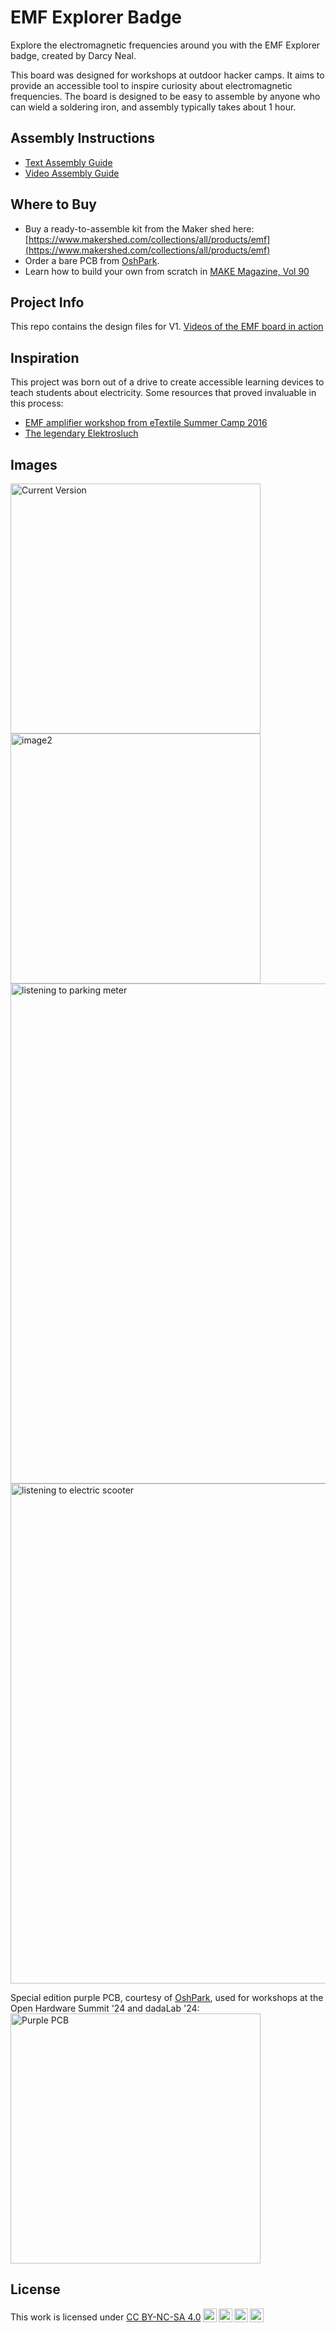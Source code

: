 # EMF Explorer Badge

Explore the electromagnetic frequencies around you with the EMF Explorer badge, created by Darcy Neal.

This board was designed for workshops at outdoor hacker camps. It aims to provide an accessible tool to inspire curiosity about electromagnetic frequencies. The board is designed to be easy to assemble by anyone who can wield a soldering iron, and assembly typically takes about 1 hour. 

## Assembly Instructions
- [Text Assembly Guide](https://bit.ly/emf-assembly-guide)
- [Video Assembly Guide](https://www.youtube.com/watch?v=RpOQVFWgqNM)

## Where to Buy
- Buy a ready-to-assemble kit from the Maker shed here: [https://www.makershed.com/collections/all/products/emf](https://www.makershed.com/collections/all/products/emf)
- Order a bare PCB from [OshPark](https://oshpark.com/shared_projects/bRVDS1Pq).
- Learn how to build your own from scratch in [MAKE Magazine, Vol 90](https://www.makershed.com/products/make-magazine-volume-90-print?pr_prod_strat=jac&pr_rec_id=abdde9ae7&pr_rec_pid=10507909955777&pr_ref_pid=10481106288833&pr_seq=uniform) 

## Project Info
This repo contains the design files for V1. [Videos of the EMF board in action](https://youtube.com/playlist?list=PLv4aAZ9vybC-C60QNva_aFFxgQik_hsGD&si=QTph-GFbRsYseA82)

## Inspiration
This project was born out of a drive to create accessible learning devices to teach students about electricity.  Some resources that proved invaluable in this process:
- [EMF amplifier workshop from eTextile Summer Camp 2016](https://etextile-summercamp.org/2016/emf/)
- [The legendary Elektrosluch](https://github.com/LOM-instruments/Elektrosluch-3/tree/master/hardware)


## Images

<img src="https://github.com/user-attachments/assets/97c9f705-4057-4e2b-ac2d-8a63c415718c" alt="Current Version" width="400"/>

<img src="https://github.com/user-attachments/assets/fa920b69-1fcc-4b35-abb2-a3b843da4749" alt="image2" width="400"/>

<img src="https://github.com/user-attachments/assets/4a4d4a6f-3a35-47c5-bdd7-2e5554a2b9ac" alt="listening to parking meter" width="800"/>

<img src="https://github.com/user-attachments/assets/7cbd90fb-3111-438b-8fc3-2ec3129f832d" alt="listening to electric scooter" width= "800"/>  


 
Special edition purple PCB, courtesy of [OshPark](https://oshpark.com), used for workshops at the Open Hardware Summit '24 and dadaLab '24: 
<img src="https://github.com/Drc3p0/EMF-Explorer-Badge/assets/5934416/30ba6286-c251-4429-aaae-bb157a99cee2" alt="Purple PCB" width="400"/>


## License

 <p xmlns:cc="http://creativecommons.org/ns#" >This work is licensed under <a href="https://creativecommons.org/licenses/by-nc-sa/4.0/?ref=chooser-v1" target="_blank" rel="license noopener noreferrer" style="display:inline-block;">CC BY-NC-SA 4.0<img style="height:22px!important;margin-left:3px;vertical-align:text-bottom;" src="https://mirrors.creativecommons.org/presskit/icons/cc.svg?ref=chooser-v1" alt=""><img style="height:22px!important;margin-left:3px;vertical-align:text-bottom;" src="https://mirrors.creativecommons.org/presskit/icons/by.svg?ref=chooser-v1" alt=""><img style="height:22px!important;margin-left:3px;vertical-align:text-bottom;" src="https://mirrors.creativecommons.org/presskit/icons/nc.svg?ref=chooser-v1" alt=""><img style="height:22px!important;margin-left:3px;vertical-align:text-bottom;" src="https://mirrors.creativecommons.org/presskit/icons/sa.svg?ref=chooser-v1" alt=""></a></p> 
